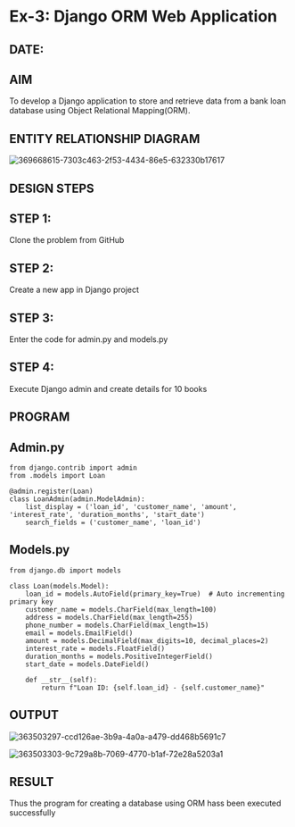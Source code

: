 # Ex-3: Django ORM Web Application

## DATE: 

## AIM
To develop a Django application to store and retrieve data from a bank loan database using Object Relational Mapping(ORM).

## ENTITY RELATIONSHIP DIAGRAM

![369668615-7303c463-2f53-4434-86e5-632330b17617](https://github.com/user-attachments/assets/59251891-c23e-4fcc-9f44-2185d8b5abf5)


## DESIGN STEPS
## STEP 1:
Clone the problem from GitHub

## STEP 2:
Create a new app in Django project

## STEP 3:
Enter the code for admin.py and models.py

## STEP 4:
Execute Django admin and create details for 10 books

## PROGRAM

## Admin.py

```
from django.contrib import admin
from .models import Loan

@admin.register(Loan)
class LoanAdmin(admin.ModelAdmin):
    list_display = ('loan_id', 'customer_name', 'amount', 'interest_rate', 'duration_months', 'start_date')
    search_fields = ('customer_name', 'loan_id')
```

## Models.py

```
from django.db import models

class Loan(models.Model):
    loan_id = models.AutoField(primary_key=True)  # Auto incrementing primary key
    customer_name = models.CharField(max_length=100)
    address = models.CharField(max_length=255)
    phone_number = models.CharField(max_length=15)
    email = models.EmailField()
    amount = models.DecimalField(max_digits=10, decimal_places=2)
    interest_rate = models.FloatField()
    duration_months = models.PositiveIntegerField()
    start_date = models.DateField()

    def __str__(self):
        return f"Loan ID: {self.loan_id} - {self.customer_name}"
```

## OUTPUT
![363503297-ccd126ae-3b9a-4a0a-a479-dd468b5691c7](https://github.com/user-attachments/assets/e4d60137-6631-489d-ab62-df5a4a6b3ca9)

![363503303-9c729a8b-7069-4770-b1af-72e28a5203a1](https://github.com/user-attachments/assets/a4769341-f03b-488a-9573-ee2149e54fbc)


## RESULT
Thus the program for creating a database using ORM hass been executed successfully
